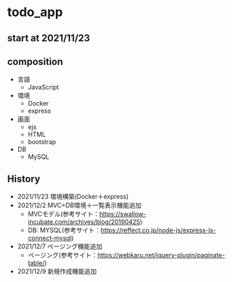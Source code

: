 # todo_app
## start at 2021/11/23
## composition
- 言語
    - JavaScript
- 環境
    - Docker
    - express
- 画面
    - ejs
    - HTML
    - bootstrap
- DB
    - MySQL

## History
- 2021/11/23 環境構築(Docker＋express)
- 2021/12/2  MVC+DB環境＋一覧表示機能追加
    - MVCモデル(参考サイト：https://swallow-incubate.com/archives/blog/20190425)
    - DB: MYSQL(参考サイト：https://reffect.co.jp/node-js/express-js-connect-mysql)
- 2021/12/7  ページング機能追加
    - ページング(参考サイト：https://webkaru.net/jquery-plugin/paginate-table/)
- 2021/12/9  新規作成機能追加